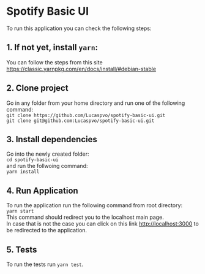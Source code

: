 # Spotify Basic UI

To run this application you can check the following steps:

## 1. If not yet, install `yarn`:

You can follow the steps from this site https://classic.yarnpkg.com/en/docs/install/#debian-stable 

## 2. Clone project

Go in any folder from your home directory and run one of the following command:\
`git clone https://github.com/Lucaspvo/spotify-basic-ui.git`\
`git clone git@github.com:Lucaspvo/spotify-basic-ui.git`

## 3. Install dependencies

Go into the newly created folder:\
`cd spotify-basic-ui`\
and run the follwoing command:\
`yarn install`

## 4. Run Application

To run the application run the following command from root directory:\
`yarn start`\
This command should redirect you to the localhost main page.\
In case that is not the case you can click on this link [http://localhost:3000](http://localhost:3000) to be redirected to the application.

## 5. Tests

To run the tests run `yarn test`.